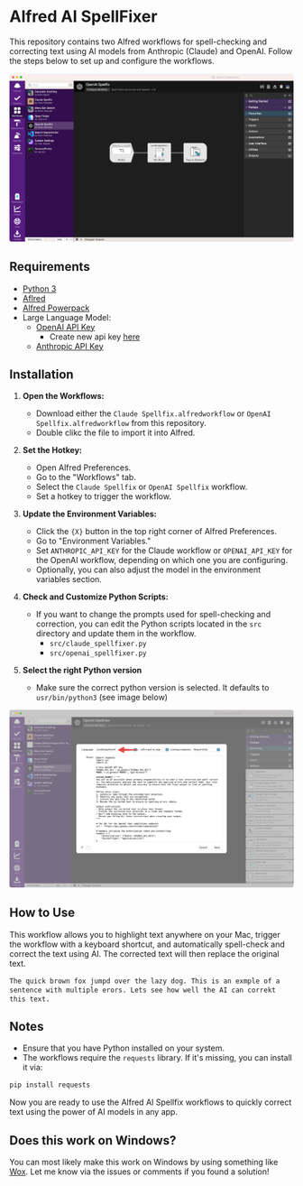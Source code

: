 # Alfred AI SpellFixer

This repository contains two Alfred workflows for spell-checking and correcting text using AI models from Anthropic (Claude) and OpenAI. Follow the steps below to set up and configure the workflows.

![alt text](</images/CleanShot 2024-07-20 at 13.14.24@2x.png>)

## Requirements

- [Python 3](https://www.python.org/downloads/)
- [Aflred](https://www.alfredapp.com)
- [Alfred Powerpack](https://www.alfredapp.com/shop/)
- Large Language Model:
  - [OpenAI API Key](https://openai.com/index/openai-api/)
    - Create new api key [here](https://platform.openai.com/api-keys)
  - [Anthropic API Key](https://console.anthropic.com)
  
## Installation

1. **Open the Workflows:**
   - Download either the `Claude Spellfix.alfredworkflow` or `OpenAI Spellfix.alfredworkflow` from this repository.
   - Double clikc the file to import it into Alfred.

2. **Set the Hotkey:**
   - Open Alfred Preferences.
   - Go to the "Workflows" tab.
   - Select the `Claude Spellfix` or `OpenAI Spellfix` workflow.
   - Set a hotkey to trigger the workflow.

3. **Update the Environment Variables:**
   - Click the `{X}` button in the top right corner of Alfred Preferences.
   - Go to "Environment Variables."
   - Set `ANTHROPIC_API_KEY` for the Claude workflow or `OPENAI_API_KEY` for the OpenAI workflow, depending on which one you are configuring.
   - Optionally, you can also adjust the model in the environment variables section.

4. **Check and Customize Python Scripts:**
   - If you want to change the prompts used for spell-checking and correction, you can edit the Python scripts located in the `src` directory and update them in the workflow.
     - `src/claude_spellfixer.py`
     - `src/openai_spellfixer.py`
5. **Select the right Python version**
   - Make sure the correct python version is selected. It defaults to `usr/bin/python3` (see image below)

![Python installation](</images/CleanShot 2024-09-23 at 19.25.05@2x.png>)


## How to Use

This workflow allows you to highlight text anywhere on your Mac, trigger the workflow with a keyboard shortcut, and automatically spell-check and correct the text using AI. The corrected text will then replace the original text.

```text
The quick brown fox jumpd over the lazy dog. This is an exmple of a sentence with multiple erors. Lets see how well the AI can correkt this text.
```

## Notes

- Ensure that you have Python installed on your system.
- The workflows require the `requests` library. If it's missing, you can install it via:

```bash
pip install requests
```

Now you are ready to use the Alfred AI Spellfix workflows to quickly correct text using the power of AI models in any app.

## Does this work on Windows?

You can most likely make this work on Windows by using something like [Wox](https://github.com/Wox-launcher/Wox). Let me know via the issues or comments if you found a solution!